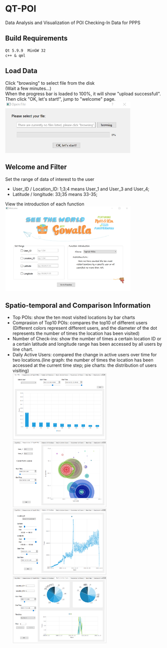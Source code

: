 # QT-POI
Data Analysis and Visualization of POI Checking-In Data for PPPS
## Build Requirements
```
Qt 5.9.9  MinGW 32
c++ & qml
```
## Load Data
Click "browsing" to select file from the disk   
(Wait a few minutes...)   
When the progress bar is loaded to 100%, it will show "upload successfull".   
Then click "OK, let's start!", jump to "welcome" page.   
<img src="https://github.com/Jzyz-Q/QT-POI/blob/main/image/open.png?raw=true" width="400px">

## Welcome and Filter
Set the range of data of interest to the user  
- User_ID / Location_ID: 1;3;4 means User_1 and User_3 and User_4;     
- Latitude / longitude: 33;35 means 33-35;   

View the introduction of each function   
<img src="https://github.com/Jzyz-Q/QT-POI/blob/main/image/filter.png?raw=true" width="400px">

## Spatio-temporal and Comparison Information
- Top POIs: show the ten most visited locations by bar charts
- Comprasion of Top10 POIs: compares the top10 of different users (Different colors represent different users, and the diameter of the dot represents the number of times the location has been visited)
- Number of Check-ins: show the number of times a certain location ID or a certain latitude and longitude range has been accessed by all users by line chart.
- Daily Active Users: compared the change in active users over time for two locations.(line graph: the number of times the location has been accessed at the current time step; pie charts: the distribution of users visiting)   
<img src="https://github.com/Jzyz-Q/QT-POI/blob/main/image/top.png?raw=true" width=300/>&emsp;<img src="https://github.com/Jzyz-Q/QT-POI/blob/main/image/cot.png?raw=true" width=300/>   
<img src="https://github.com/Jzyz-Q/QT-POI/blob/main/image/ckin.png?raw=true" width=300/>&emsp;<img src="https://github.com/Jzyz-Q/QT-POI/blob/main/image/dau.png?raw=true" width=300/>


